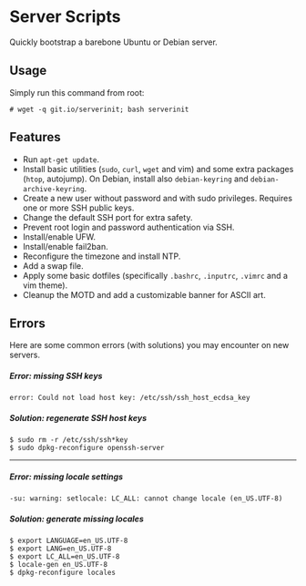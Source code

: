 # Server Scripts
Quickly bootstrap a barebone Ubuntu or Debian server. 

## Usage
Simply run this command from root:

    # wget -q git.io/serverinit; bash serverinit

## Features

* Run `apt-get update`.
* Install basic utilities (`sudo`, `curl`, `wget` and vim) and some extra packages (`htop`, autojump). On Debian, install also `debian-keyring` and `debian-archive-keyring`.
* Create a new user without password and with sudo privileges. Requires one or more SSH public keys.
* Change the default SSH port for extra safety.
* Prevent root login and password authentication via SSH.
* Install/enable UFW.
* Install/enable fail2ban.
* Reconfigure the timezone and install NTP.
* Add a swap file.
* Apply some basic dotfiles (specifically `.bashrc`, `.inputrc`, `.vimrc` and a vim theme).
* Cleanup the MOTD and add a customizable banner for ASCII art.

## Errors
Here are some common errors (with solutions) you may encounter on new servers.

##### Error: missing SSH keys

    error: Could not load host key: /etc/ssh/ssh_host_ecdsa_key

##### Solution: regenerate SSH host keys

    $ sudo rm -r /etc/ssh/ssh*key
    $ sudo dpkg-reconfigure openssh-server

***
##### Error: missing locale settings

    -su: warning: setlocale: LC_ALL: cannot change locale (en_US.UTF-8)

##### Solution: generate missing locales

    $ export LANGUAGE=en_US.UTF-8
    $ export LANG=en_US.UTF-8
    $ export LC_ALL=en_US.UTF-8
    $ locale-gen en_US.UTF-8
    $ dpkg-reconfigure locales
